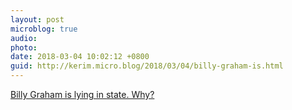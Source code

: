 ```yaml
---
layout: post
microblog: true
audio: 
photo: 
date: 2018-03-04 10:02:12 +0800
guid: http://kerim.micro.blog/2018/03/04/billy-graham-is.html
---
```

[Billy Graham is lying in state. Why?](https://frankschaefferblog.com/2018/02/billy-graham-lying-state-not-iran-not-theocracy/) 
